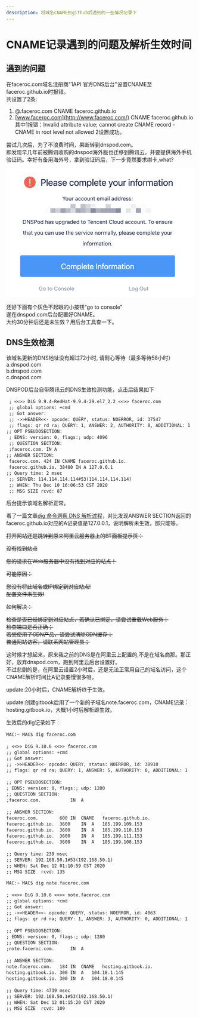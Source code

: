 ```yaml
---
description: 将域名CNAME到github后遇到的一些情况记录下
---
```


# CNAME记录遇到的问题及解析生效时间

## 遇到的问题

在faceroc.com域名注册商"1API 官方DNS后台"设置CNAME至 faceroc.github.io时报错。  
 共设置了2条:

1. @.faceroc.com CNAME faceroc.github.io
2. [www.faceroc.com](http://www.faceroc.com/) CNAME faceroc.github.io  其中1报错：Invalid attribute value; cannot create CNAME record - CNAME in root level not allowed  2设置成功。

尝试几次后，为了不浪费时间，果断转到dnspod.com。  
 即发现早几年前被腾讯收购的dnspod海外版也迁移到腾讯云，并要提供海外手机验证码。幸好有备用海外号，拿到验证码后，下一步竟然要求绑卡,what?

![](.gitbook/assets/image%20%288%29.png)

还好下面有个灰色不起眼的小按钮“go to console”  
遂在dnspod.com后台配置好CNAME。  
大约30分钟后还是未生效？用后台工具查一下。

## DNS生效检测

该域名更新的DNS地址没有超过72小时, 请耐心等待（最多等待58小时）  
 a.dnspod.com  
 b.dnspod.com  
 c.dnspod.com

DNSPOD后台自带腾讯云的DNS生效检测功能，点击后结果如下

```text
 ; <<>> DiG 9.9.4-RedHat-9.9.4-29.el7_2.2 <<>> faceroc.com
 ;; global options: +cmd
 ;; Got answer:
 ;; ->>HEADER<<- opcode: QUERY, status: NOERROR, id: 37547
 ;; flags: qr rd ra; QUERY: 1, ANSWER: 2, AUTHORITY: 0, ADDITIONAL: 1
;; OPT PSEUDOSECTION:
 ; EDNS: version: 0, flags:; udp: 4096
 ;; QUESTION SECTION:
 ;faceroc.com. IN A
;; ANSWER SECTION:
 faceroc.com. 424 IN CNAME faceroc.github.io.
 faceroc.github.io. 38400 IN A 127.0.0.1
;; Query time: 2 msec
 ;; SERVER: 114.114.114.114#53(114.114.114.114)
 ;; WHEN: Thu Dec 10 16:06:53 CST 2020
 ;; MSG SIZE rcvd: 87
```

后台提示该域名解析正常。

看了一篇文章[dig 命令洞察 DNS 解析过程](https://cloud.tencent.com/developer/article/1366027)，对比发现ANSWER SECTION返回的faceroc.github.io对应的A记录值是127.0.0.1，说明解析未生效，那只能等。

~~打开网站还是跳转到原来阿里云服务器上的BT面板提示页：~~

~~没有找到站点~~

~~您的请求在Web服务器中没有找到对应的站点！~~

~~可能原因：~~

~~您没有将此域名或IP绑定到对应站点!  
 配置文件未生效!~~

~~如何解决：~~

~~检查是否已经绑定到对应站点，若确认已绑定，请尝试重载Web服务；  
 检查端口是否正确；  
 若您使用了CDN产品，请尝试清除CDN缓存；  
 普通网站访客，请联系网站管理员；~~

这时候才想起来，原来我之前的DNS是在阿里云上配置的,不是在域名商那。那正好，放弃dnspod.com，跑到阿里云后台设置好。  
 不过悲剧的是，在阿里云设置2小时后，还是无法正常用自己的域名访问，这个CNAME解析时间比A记录要慢很多呀。

update:20小时后，CNAME解析终于生效。

update:创建gitbook后用了一个新的子域名note.faceroc.com，CNAME记录：hosting.gitbook.io，大概1小时后解析即生效。

生效后的dig记录如下：

```text
MAC:~ MAC$ dig faceroc.com

; <<>> DiG 9.10.6 <<>> faceroc.com
;; global options: +cmd
;; Got answer:
;; ->>HEADER<<- opcode: QUERY, status: NOERROR, id: 38910
;; flags: qr rd ra; QUERY: 1, ANSWER: 5, AUTHORITY: 0, ADDITIONAL: 1

;; OPT PSEUDOSECTION:
; EDNS: version: 0, flags:; udp: 1280
;; QUESTION SECTION:
;faceroc.com.			IN	A

;; ANSWER SECTION:
faceroc.com.		600	IN	CNAME	faceroc.github.io.
faceroc.github.io.	3600	IN	A	185.199.109.153
faceroc.github.io.	3600	IN	A	185.199.110.153
faceroc.github.io.	3600	IN	A	185.199.111.153
faceroc.github.io.	3600	IN	A	185.199.108.153

;; Query time: 239 msec
;; SERVER: 192.168.50.1#53(192.168.50.1)
;; WHEN: Sat Dec 12 01:10:59 CST 2020
;; MSG SIZE  rcvd: 135
```

```text
MAC:~ MAC$ dig note.faceroc.com

; <<>> DiG 9.10.6 <<>> note.faceroc.com
;; global options: +cmd
;; Got answer:
;; ->>HEADER<<- opcode: QUERY, status: NOERROR, id: 4063
;; flags: qr rd ra; QUERY: 1, ANSWER: 3, AUTHORITY: 0, ADDITIONAL: 1

;; OPT PSEUDOSECTION:
; EDNS: version: 0, flags:; udp: 1280
;; QUESTION SECTION:
;note.faceroc.com.		IN	A

;; ANSWER SECTION:
note.faceroc.com.	184	IN	CNAME	hosting.gitbook.io.
hosting.gitbook.io.	300	IN	A	104.18.1.145
hosting.gitbook.io.	300	IN	A	104.18.0.145

;; Query time: 4739 msec
;; SERVER: 192.168.50.1#53(192.168.50.1)
;; WHEN: Sat Dec 12 01:15:20 CST 2020
;; MSG SIZE  rcvd: 109
```

